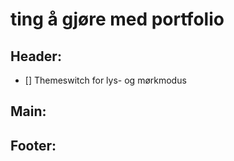 # ting å gjøre med portfolio

## Header:
- [] Themeswitch for lys- og mørkmodus 

## Main:

## Footer:
